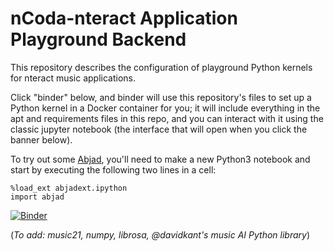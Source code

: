 # nCoda-nteract Application Playground Backend

This repository describes the configuration of playground Python kernels for nteract music applications.

Click "binder" below, and binder will use this repository's files to set up a Python kernel in a Docker container for you; it will include everything in the apt and requirements files in this repo, and you can interact with it using the classic jupyter notebook (the interface that will open when you click the banner below).

To try out some [Abjad](http://abjad.mbrsi.org/), you'll need to make a new Python3 notebook and start by executing the following two lines in a cell:

```
%load_ext abjadext.ipython
import abjad
```

[![Binder](https://mybinder.org/badge.svg)](https://mybinder.org/v2/gh/nCoda/nteractExperiment/master)

(*To add: music21, numpy, librosa, @davidkant's music AI Python library*)

